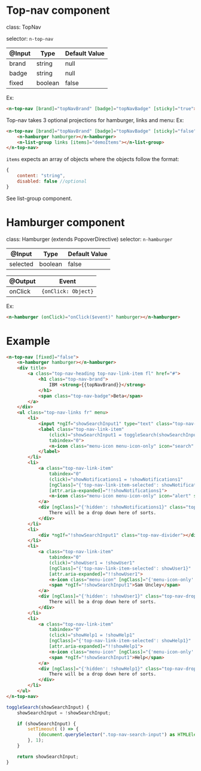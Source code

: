 # Top-nav component

class: TopNav

selector: `n-top-nav`

| @Input    | Type        | Default Value |
| --------- | ----------- | ------------- |
| brand     | string      | null          |
| badge     | string      | null          |
| fixed     | boolean     | false         |


Ex:
```html
<n-top-nav [brand]="topNavBrand" [badge]="topNavBadge" [sticky]="true"></n-top-nav>
```

Top-nav takes 3 optional projections for hamburger, links and menu:
Ex:
```html
<n-top-nav [brand]="topNavBrand" [badge]="topNavBadge" [sticky]="false">
	<n-hamburger hamburger></n-hamburger>
	<n-list-group links [items]="demoItems"></n-list-group>
</n-top-nav>
```

`items` expects an array of objects where the objects follow the format:
```javascript
{
	content: "string",
	disabled: false //optional
}
```

See list-group component.

# Hamburger component

class: Hamburger (extends PopoverDirective)
selector: `n-hamburger`

| @Input    | Type        | Default Value |
| --------- | ----------- | ------------- |
| selected  | boolean     | false         |

| @Output | Event               |
| ------- | ------------------- |
| onClick | `{onClick: Object}` |


Ex:
```html
<n-hamburger (onClick)="onClick($event)" hamburger></n-hamburger>
```

# Example

```html
<n-top-nav [fixed]="false">
	<n-hamburger hamburger></n-hamburger>
	<div title>
		<a class="top-nav-heading top-nav-link-item fl" href="#">
			<h1 class="top-nav-brand">
				IBM <strong>{{topNavBrand}}</strong>
			</h1>
			<span class="top-nav-badge">Beta</span>
		</a>
	</div>
	<ul class="top-nav-links fr" menu>
		<li>
			<input *ngIf="showSearchInput1" type="text" class="top-nav-search-input">
			<label class="top-nav-link-item"
				(click)="showSearchInput1 = toggleSearch(showSearchInput1)"
				tabindex="0">
				<n-icon class="menu-icon menu-icon-only" icon="search" size="16"></n-icon>
			</label>
		</li>
		<li>
			<a class="top-nav-link-item"
				tabindex="0"
				(click)="showNotifications1 = !showNotifications1"
				[ngClass]="{'top-nav-link-item-selected': showNotifications1}"
				[attr.aria-expanded]="!!showNotifications1">
				<n-icon class="menu-icon menu-icon-only" icon="alert" size="16"></n-icon>
			</a>
			<div [ngClass]="{'hidden': !showNotifications1}" class="top-nav-dropdown">
				There will be a drop down here of sorts.
			</div>
		</li>
		<li>
			<div *ngIf="!showSearchInput1" class="top-nav-divider"></div>
		</li>
		<li>
			<a class="top-nav-link-item"
				tabindex="0"
				(click)="showUser1 = !showUser1"
				[ngClass]="{'top-nav-link-item-selected': showUser1}"
				[attr.aria-expanded]="!!showUser1">
				<n-icon class="menu-icon" [ngClass]="{'menu-icon-only': showSearchInput1}" icon="profile" size="16"></n-icon>
				<span *ngIf="!showSearchInput1">Sam Uncley</span>
			</a>
			<div [ngClass]="{'hidden': !showUser1}" class="top-nav-dropdown">
				There will be a drop down here of sorts.
			</div>
		</li>
		<li>
			<a class="top-nav-link-item"
				tabindex="0"
				(click)="showHelp1 = !showHelp1"
				[ngClass]="{'top-nav-link-item-selected': showHelp1}"
				[attr.aria-expanded]="!!showHelp1">
				<n-icon class="menu-icon" [ngClass]="{'menu-icon-only': showSearchInput1}" icon="help" size="16"></n-icon>
				<span *ngIf="!showSearchInput1">Help</span>
			</a>
			<div [ngClass]="{'hidden': !showHelp1}" class="top-nav-dropdown">
				There will be a drop down here of sorts.
			</div>
		</li>
	</ul>
</n-top-nav>
```

```typescript
toggleSearch(showSearchInput) {
	showSearchInput = !showSearchInput;

	if (showSearchInput) {
		setTimeout( () => {
			(document.querySelector(".top-nav-search-input") as HTMLElement).focus();
		}, 1);
	}

	return showSearchInput;
}
```
